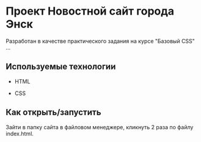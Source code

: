 # Проект Новостной сайт города Энск

Разработан в качестве практического задания на курсе "Базовый CSS"
…
## Используемые технологии

* HTML

* CSS

## Как открыть/запустить

Зайти в папку сайта в файловом менеджере, кликнуть 2 раза по файлу index.html.